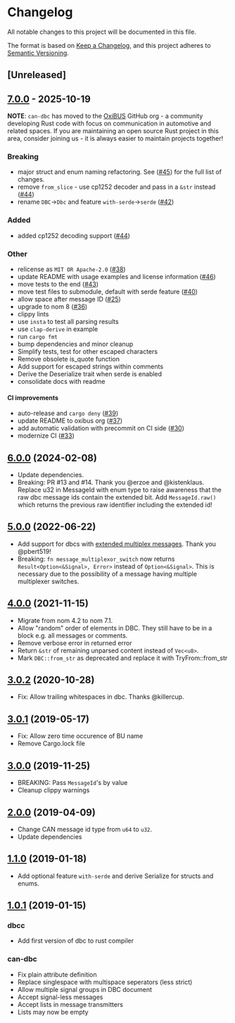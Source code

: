 # Changelog

All notable changes to this project will be documented in this file.

The format is based on [Keep a Changelog](https://keepachangelog.com/en/1.0.0/),
and this project adheres to [Semantic Versioning](https://semver.org/spec/v2.0.0.html).

## [Unreleased]

## [7.0.0](https://github.com/oxibus/can-dbc/compare/v6.0.0...v7.0.0) - 2025-10-19

**NOTE**: `can-dbc` has moved to the [OxiBUS](https://github.com/oxibus) GitHub org - a community developing Rust code with focus on communication in automotive and related spaces. If you are maintaining an open source Rust project in this area, consider joining us - it is always easier to maintain projects together!

### Breaking
- major struct and enum naming refactoring. See ([#45](https://github.com/oxibus/can-dbc/pull/45)) for the full list of changes.
- remove `from_slice` - use cp1252 decoder and pass in a `&str` instead ([#44](https://github.com/oxibus/can-dbc/pull/44))
- rename `DBC`→`Dbc` and feature `with-serde`→`serde` ([#42](https://github.com/oxibus/can-dbc/pull/42))

### Added

- added cp1252 decoding support ([#44](https://github.com/oxibus/can-dbc/pull/44))

### Other

- relicense as `MIT OR Apache-2.0` ([#38](https://github.com/oxibus/can-dbc/pull/38))
- update README with usage examples and license information ([#46](https://github.com/oxibus/can-dbc/pull/46))
- move tests to the end ([#43](https://github.com/oxibus/can-dbc/pull/43))
- move test files to submodule, default with serde feature ([#40](https://github.com/oxibus/can-dbc/pull/40))
- allow space after message ID ([#25](https://github.com/oxibus/can-dbc/pull/25))
- upgrade to nom 8 ([#36](https://github.com/oxibus/can-dbc/pull/36))
- clippy lints
- use `insta` to test all parsing results
- use `clap-derive` in example
- run `cargo fmt`
- bump dependencies and minor cleanup
- Simplify tests, test for other escaped characters
- Remove obsolete is_quote function
- Add support for escaped strings within comments
- Derive the Deserialize trait when serde is enabled
- consolidate docs with readme

#### CI improvements
- auto-release and `cargo deny` ([#39](https://github.com/oxibus/can-dbc/pull/39))
- update README to oxibus org ([#37](https://github.com/oxibus/can-dbc/pull/37))
- add automatic validation with precommit on CI side ([#30](https://github.com/oxibus/can-dbc/pull/30))
- modernize CI ([#33](https://github.com/oxibus/can-dbc/pull/33))

## [6.0.0](https://github.com/oxibus/can-dbc/tree/6.0.0) (2024-02-08)
- Update dependencies.
- Breaking: PR #13 and #14. Thank you @erzoe and @kistenklaus.
    Replace u32 in MessageId with enum type to raise awareness that the raw dbc message ids contain the extended bit.
    Add `MessageId.raw()` which returns the previous raw identifier including the extended id!

## [5.0.0](https://github.com/oxibus/can-dbc/tree/5.0.0) (2022-06-22)
- Add support for dbcs with [extended multiplex messages](https://cdn.vector.com/cms/content/know-how/_application-notes/AN-ION-1-0521_Extended_Signal_Multiplexing.pdf). Thank you @pbert519!
- Breaking: `fn message_multiplexor_switch` now returns `Result<Option<&Signal>, Error>` instead of `Option<&Signal>`.
          This is necessary due to the possibility of a message having multiple multiplexer switches.

## [4.0.0](https://github.com/oxibus/can-dbc/tree/4.0.0) (2021-11-15)
- Migrate from nom 4.2 to nom 7.1.
- Allow "random" order of elements in DBC. They still have to be in a block e.g. all messages or comments.
- Remove verbose error in returned error
- Return `&str` of remaining unparsed content instead of `Vec<u8>`.
- Mark `DBC::from_str` as deprecated and replace it with TryFrom::from_str

## [3.0.2](https://github.com/oxibus/can-dbc/tree/3.0.1) (2020-10-28)
- Fix: Allow trailing whitespaces in dbc. Thanks @killercup.

## [3.0.1](https://github.com/oxibus/can-dbc/tree/3.0.1) (2019-05-17)
- Fix: Allow zero time occurence of BU name
- Remove Cargo.lock file

## [3.0.0](https://github.com/oxibus/can-dbc/tree/3.0.0) (2019-11-25)
- BREAKING: Pass `MessageId`'s by value
- Cleanup clippy warnings

## [2.0.0](https://github.com/oxibus/can-dbc/tree/2.0.0) (2019-04-09)
- Change CAN message id type from `u64` to `u32`.
- Update dependencies

## [1.1.0](https://github.com/oxibus/can-dbc/tree/1.1.0) (2019-01-18)
- Add optional feature `with-serde` and derive Serialize for structs and enums.

## [1.0.1](https://github.com/oxibus/can-dbc/tree/1.0.1) (2019-01-15)

### dbcc
- Add first version of dbc to rust compiler

### can-dbc
- Fix plain attribute definition
- Replace singlespace with multispace seperators (less strict)
- Allow multiple signal groups in DBC document
- Accept signal-less messages
- Accept lists in message transmitters
- Lists may now be empty
